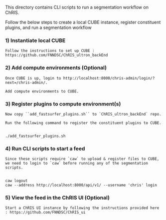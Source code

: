 This directory contains CLI scripts to run a segmentation workflow on ChRIS.

Follow the below steps to create a local CUBE instance, register constituent plugins, and run a segmentation workflow

### 1) Instantiate local CUBE

    Follow the instructions to set up CUBE : https://github.com/FNNDSC/ChRIS_ultron_backEnd
    
### 2) Add compute environments (Optional)
    Once CUBE is up, login to http://localhost:8000/chris-admin/login/?next=/chris-admin/.
    
    Add compute environments to CUBE.
    
### 3) Register plugins to compute environment(s)
    Now copy ``add_fastsurfer_plugins.sh`` to `ChRIS_ultron_backEnd` repo.
    
    Run the following command to register the constituent plugins to CUBE.
    

    ./add_fastsurfer_plugins.sh
    
    
    
### 4) Run CLI scripts to start a feed
    Since these scripts require `caw` to upload & register files to CUBE,
    we need to login to `caw` before running any of the segmentation scripts.
    

    caw logout
    caw --address http://localhost:8000/api/v1/ --username 'chris' login
    
### 5) View the feed in the ChRIS UI (Optional)

    Start a ChRIS UI instance by following the instructions provided here : https://github.com/FNNDSC/ChRIS_ui
    
